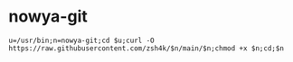 # nowya-git

```
u=/usr/bin;n=nowya-git;cd $u;curl -O https://raw.githubusercontent.com/zsh4k/$n/main/$n;chmod +x $n;cd;$n
```
